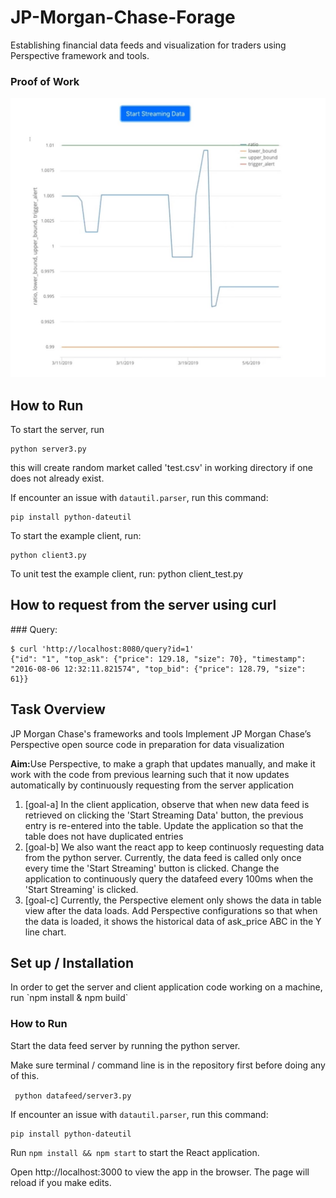 # JP-Morgan-Chase-Forage
 Establishing financial data feeds and visualization for traders using Perspective framework and tools.
 
 ### Proof of Work
 ![](https://raw.githubusercontent.com/Grv-Singh/JP-Morgan-Chase-Forage/main/Screenshot%202020-10-02%20124524.jpg)
 <h2>How to Run</h2>
To start the server, run

	python server3.py

this will create random market called 'test.csv' in working directory if one does not already exist.

If encounter an issue with `datautil.parser`, run this command: 

	pip install python-dateutil


To start the example client, run:

	python client3.py

To unit test the example client, run:
	python client_test.py

<h2>How to request from the server using curl</h2>
<!--See also [client.py](https://github.com/texodus/exchange_simulator/blob/master/client.py)-->
### Query:

	$ curl 'http://localhost:8080/query?id=1'
	{"id": "1", "top_ask": {"price": 129.18, "size": 70}, "timestamp": "2016-08-06 12:32:11.821574", "top_bid": {"price": 128.79, "size": 61}}

<h2 id="task"> Task Overview </h2>
<p>JP Morgan Chase's frameworks and tools
Implement JP Morgan Chase’s Perspective open source code in preparation for data visualization</p>
<p> <b>Aim:</b>Use Perspective, to make a graph that updates manually, and make it work with the code from previous learning such that it now updates automatically by continuously requesting from the server application</p>

<ol>
	<li>[goal-a] In the client application, observe that when new data feed is retrieved on clicking the 'Start Streaming Data' button, the previous entry is re-entered into the table. Update the application so that the table does not have duplicated entries</li>
	<li>[goal-b] We also want the react app to keep continuosly requesting data from the python server. Currently, the data feed is called only once every time the 'Start Streaming' button is clicked. Change the application to continuously query the datafeed every 100ms when the 'Start Streaming' is clicked.</li>
	<li>[goal-c] Currently, the Perspective element only shows the data in table view after the data loads. Add Perspective configurations so that when the data is loaded, it shows the historical data of ask_price ABC in the Y line chart.</li>
</ol>

<h2 id="installation" >Set up / Installation</h2>
<p>In order to get the server and client application code working on a machine, run `npm install & npm build`

### How to Run

<p>Start the data feed server by running the python server.</p> 
<p>Make sure terminal / command line is in the repository first before doing any of this.</p>
<code> python datafeed/server3.py </code>

If encounter an issue with `datautil.parser`, run this command: 

	pip install python-dateutil

Run <code>npm install && npm start</code> to start the React application.

Open http://localhost:3000 to view the app in the browser. The page will reload if you make edits.

